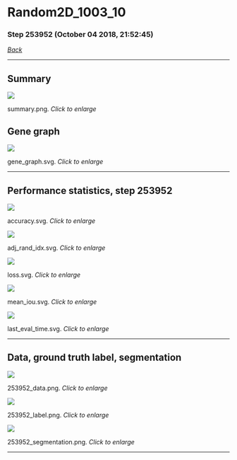# Random2D_1003_10

### Step 253952 (October 04 2018, 21:52:45)

[_Back_](..)

---

## Summary

<div class="images"><a href="media/summary.png"><img  src="media/summary.png" align="center"></a><p>summary.png. <i>Click to enlarge</i></p></div>

## Gene graph

<div class="images"><a href="media/gene_graph.svg"><img  src="media/gene_graph.svg" align="center"></a><p>gene_graph.svg. <i>Click to enlarge</i></p></div>

---

## Performance statistics, step 253952

<div class="images"><a href="media/accuracy.svg"><img class="mini" src="media/accuracy.svg" align="center"></a><p>accuracy.svg. <i>Click to enlarge</i></p></div>
<div class="images"><a href="media/adj_rand_idx.svg"><img class="mini" src="media/adj_rand_idx.svg" align="center"></a><p>adj_rand_idx.svg. <i>Click to enlarge</i></p></div>
<div class="images"><a href="media/loss.svg"><img class="mini" src="media/loss.svg" align="center"></a><p>loss.svg. <i>Click to enlarge</i></p></div>
<div class="images"><a href="media/mean_iou.svg"><img class="mini" src="media/mean_iou.svg" align="center"></a><p>mean_iou.svg. <i>Click to enlarge</i></p></div>
<div class="images"><a href="media/last_eval_time.svg"><img class="mini" src="media/last_eval_time.svg" align="center"></a><p>last_eval_time.svg. <i>Click to enlarge</i></p></div>

---

## Data, ground truth label, segmentation

<div class="images"><a href="media/253952_data.png"><img class="mini" src="media/253952_data.png" align="center"></a><p>253952_data.png. <i>Click to enlarge</i></p></div>
<div class="images"><a href="media/253952_label.png"><img class="mini" src="media/253952_label.png" align="center"></a><p>253952_label.png. <i>Click to enlarge</i></p></div>
<div class="images"><a href="media/253952_segmentation.png"><img class="mini" src="media/253952_segmentation.png" align="center"></a><p>253952_segmentation.png. <i>Click to enlarge</i></p></div>

---


